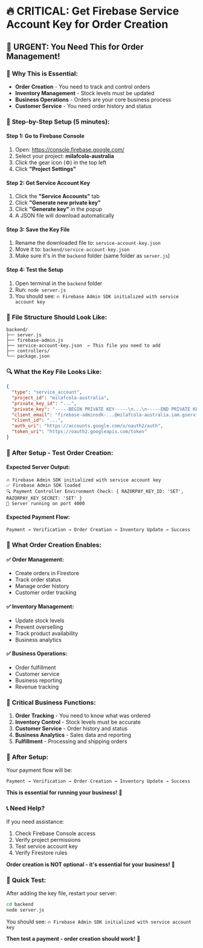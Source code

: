 # 🔥 **CRITICAL: Get Firebase Service Account Key for Order Creation**

## 🚨 **URGENT: You Need This for Order Management!**

### 🎯 **Why This is Essential:**
- **Order Creation** - You need to track and control orders
- **Inventory Management** - Stock levels must be updated
- **Business Operations** - Orders are your core business process
- **Customer Service** - You need order history and status

### 🔧 **Step-by-Step Setup (5 minutes):**

#### **Step 1: Go to Firebase Console**
1. Open: https://console.firebase.google.com/
2. Select your project: **milafcola-australia**
3. Click the gear icon (⚙️) in the top left
4. Click **"Project Settings"**

#### **Step 2: Get Service Account Key**
1. Click the **"Service Accounts"** tab
2. Click **"Generate new private key"**
3. Click **"Generate key"** in the popup
4. A JSON file will download automatically

#### **Step 3: Save the Key File**
1. Rename the downloaded file to: `service-account-key.json`
2. Move it to: `backend/service-account-key.json`
3. Make sure it's in the `backend` folder (same folder as `server.js`)

#### **Step 4: Test the Setup**
1. Open terminal in the `backend` folder
2. Run: `node server.js`
3. You should see: `🔥 Firebase Admin SDK initialized with service account key`

### 📁 **File Structure Should Look Like:**
```
backend/
├── server.js
├── firebase-admin.js
├── service-account-key.json  ← This file you need to add
├── controllers/
└── package.json
```

### 🔍 **What the Key File Looks Like:**
```json
{
  "type": "service_account",
  "project_id": "milafcola-australia",
  "private_key_id": "...",
  "private_key": "-----BEGIN PRIVATE KEY-----\n...\n-----END PRIVATE KEY-----\n",
  "client_email": "firebase-adminsdk-...@milafcola-australia.iam.gserviceaccount.com",
  "client_id": "...",
  "auth_uri": "https://accounts.google.com/o/oauth2/auth",
  "token_uri": "https://oauth2.googleapis.com/token"
}
```

### 🚀 **After Setup - Test Order Creation:**

#### **Expected Server Output:**
```
🔥 Firebase Admin SDK initialized with service account key
✅ Firebase Admin SDK loaded
🔍 Payment Controller Environment Check: { RAZORPAY_KEY_ID: 'SET', RAZORPAY_KEY_SECRET: 'SET' }
🚀 Server running on port 4000
```

#### **Expected Payment Flow:**
```
Payment → Verification → Order Creation → Inventory Update → Success
```

### 🎯 **What Order Creation Enables:**

#### **✅ Order Management:**
- Create orders in Firestore
- Track order status
- Manage order history
- Customer order tracking

#### **✅ Inventory Management:**
- Update stock levels
- Prevent overselling
- Track product availability
- Business analytics

#### **✅ Business Operations:**
- Order fulfillment
- Customer service
- Business reporting
- Revenue tracking

### 🚨 **Critical Business Functions:**

1. **Order Tracking** - You need to know what was ordered
2. **Inventory Control** - Stock levels must be accurate
3. **Customer Service** - Order history and status
4. **Business Analytics** - Sales data and reporting
5. **Fulfillment** - Processing and shipping orders

### 🎉 **After Setup:**

Your payment flow will be:
```
Payment → Verification → Order Creation → Inventory Update → Success
```

**This is essential for running your business!** 🚀

### 📞 **Need Help?**

If you need assistance:
1. Check Firebase Console access
2. Verify project permissions
3. Test service account key
4. Verify Firestore rules

**Order creation is NOT optional - it's essential for your business!** 🎯

### 🚀 **Quick Test:**

After adding the key file, restart your server:
```bash
cd backend
node server.js
```

You should see: `🔥 Firebase Admin SDK initialized with service account key`

**Then test a payment - order creation should work!** 🎉
